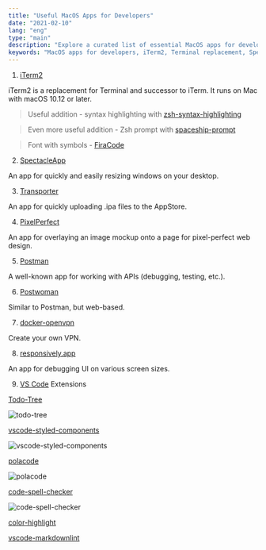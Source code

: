 ```yaml
---
title: "Useful MacOS Apps for Developers"
date: "2021-02-10"
lang: "eng"
type: "main"
description: "Explore a curated list of essential MacOS apps for developers in this article. From iTerm2 for enhanced terminal experiences to Postman for API testing, discover tools that can streamline your development workflow. Also, delve into VS Code extensions that boost productivity and code quality."
keywords: "MacOS apps for developers, iTerm2, Terminal replacement, SpectacleApp, window resizing, Transporter AppStore, PixelPerfect, web design, Postman, API testing, Postwoman, docker-openvpn, VPN creation, responsively.app, UI debugging, VS Code extensions, Todo-Tree, vscode-styled-components, polacode, code-spell-checker, color-highlight, vscode-markdownlint, developer tools, software development, coding productivity, MacOS utilities, developer resources"
---
```


1. [iTerm2](https://www.iterm2.com/)

iTerm2 is a replacement for Terminal and successor to iTerm. It runs on Mac with macOS 10.12 or later.
> Useful addition - syntax highlighting with [zsh-syntax-highlighting](https://github.com/zsh-users/zsh-syntax-highlighting)

> Even more useful addition - Zsh prompt with [spaceship-prompt](https://github.com/denysdovhan/spaceship-prompt)

> Font with symbols - [FiraCode](https://github.com/tonsky/FiraCode)

2. [SpectacleApp](https://www.spectacleapp.com/)

An app for quickly and easily resizing windows on your desktop.

3. [Transporter](https://apps.apple.com/ru/app/transporter/id1450874784?mt=12)

An app for quickly uploading .ipa files to the AppStore.

4. [PixelPerfect](http://pixelperfect-app.com/)

An app for overlaying an image mockup onto a page for pixel-perfect web design.

5. [Postman](https://www.postman.com/)

A well-known app for working with APIs (debugging, testing, etc.).

6. [Postwoman](https://postwoman.io/)

Similar to Postman, but web-based.

7. [docker-openvpn](https://github.com/kylemanna/docker-openvpn/)

Create your own VPN.

8. [responsively.app](https://responsively.app/)

An app for debugging UI on various screen sizes.

9. [VS Code](https://code.visualstudio.com/) Extensions

[Todo-Tree](https://marketplace.visualstudio.com/items?itemName=Gruntfuggly.todo-tree)

![todo-tree](https://raw.githubusercontent.com/Gruntfuggly/todo-tree/master/resources/screenshot.png)

[vscode-styled-components](https://marketplace.visualstudio.com/items?itemName=jpoissonnier.vscode-styled-components)

![vscode-styled-components](https://github.com/styled-components/vscode-styled-components/raw/main/demo.gif)

[polacode](https://marketplace.visualstudio.com/items?itemName=pnp.polacode)

![polacode](https://github.com/octref/polacode/raw/master/demo/usage.gif)

[code-spell-checker](https://marketplace.visualstudio.com/items?itemName=streetsidesoftware.code-spell-checker)

![code-spell-checker](https://raw.githubusercontent.com/streetsidesoftware/vscode-spell-checker/master/packages/client/images/example.gif)

[color-highlight](https://marketplace.visualstudio.com/items?itemName=naumovs.color-highlight)

[vscode-markdownlint](https://marketplace.visualstudio.com/items?itemName=DavidAnson.vscode-markdownlint)
